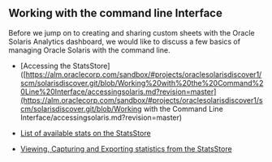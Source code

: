 ## Working with the command line Interface

Before we jump on to creating and sharing custom sheets with the Oracle Solaris Analytics dashboard, we would like to discuss a few basics of managing Oracle Solaris with the command line.

- [Accessing the StatsStore]([https://alm.oraclecorp.com/sandbox/#projects/oraclesolarisdiscover1/scm/solarisdiscover.git/blob/Working%20with%20the%20Command%20Line%20Interface/accessingsolaris.md?revision=master](https://alm.oraclecorp.com/sandbox/#projects/oraclesolarisdiscover1/scm/solarisdiscover.git/blob/Working with the Command Line Interface/accessingsolaris.md?revision=master)

- [List of available stats on the StatsStore](https://alm.oraclecorp.com/sandbox/#projects/oraclesolarisdiscover1/scm/solarisdiscover.git/blob/Working%20with%20the%20Command%20Line%20Interface/solarislistofstats.md?revision=master)

- [Viewing, Capturing and Exporting statistics from the StatsStore](https://alm.oraclecorp.com/sandbox/#projects/oraclesolarisdiscover1/scm/solarisdiscover.git/blob/Working%20with%20the%20Command%20Line%20Interface/capturestats.md?revision=master)

  

